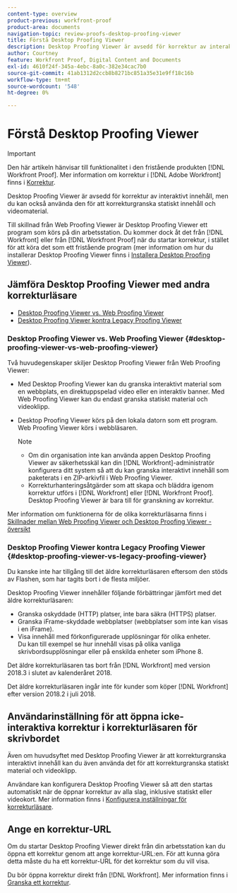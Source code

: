 ```yaml
---
content-type: overview
product-previous: workfront-proof
product-area: documents
navigation-topic: review-proofs-desktop-proofing-viewer
title: Förstå Desktop Proofing Viewer
description: Desktop Proofing Viewer är avsedd för korrektur av interaktivt innehåll, men du kan också använda den för att korrekturgranska statiskt innehåll och videomaterial.
author: Courtney
feature: Workfront Proof, Digital Content and Documents
exl-id: 4610f24f-345a-4ebc-8a0c-382e34cac7b0
source-git-commit: 41ab1312d2ccb8b8271bc851a35e31e9ff18c16b
workflow-type: tm+mt
source-wordcount: '548'
ht-degree: 0%

---
```


# Förstå Desktop Proofing Viewer

>[!IMPORTANT]
>
>Den här artikeln hänvisar till funktionalitet i den fristående produkten [!DNL Workfront Proof]. Mer information om korrektur i [!DNL Adobe Workfront] finns i [Korrektur](../../../review-and-approve-work/proofing/proofing.md).

Desktop Proofing Viewer är avsedd för korrektur av interaktivt innehåll, men du kan också använda den för att korrekturgranska statiskt innehåll och videomaterial.

Till skillnad från Web Proofing Viewer är Desktop Proofing Viewer ett program som körs på din arbetsstation. Du kommer dock åt det från [!DNL Workfront] eller från [!DNL Workfront Proof] när du startar korrektur, i stället för att köra det som ett fristående program (mer information om hur du installerar Desktop Proofing Viewer finns i [Installera Desktop Proofing Viewer](../../../review-and-approve-work/proofing/use-the-desktop-proofing-viewer/installing-desktop-proofing-viewer.md)).

## Jämföra Desktop Proofing Viewer med andra korrekturläsare

* [Desktop Proofing Viewer vs. Web Proofing Viewer](#desktop-proofing-viewer-vs-web-proofing-viewer)
* [Desktop Proofing Viewer kontra Legacy Proofing Viewer](#desktop-proofing-viewer-vs-legacy-proofing-viewer)

### Desktop Proofing Viewer vs. Web Proofing Viewer {#desktop-proofing-viewer-vs-web-proofing-viewer}

Två huvudegenskaper skiljer Desktop Proofing Viewer från Web Proofing Viewer:

* Med Desktop Proofing Viewer kan du granska interaktivt material som en webbplats, en direktuppspelad video eller en interaktiv banner. Med Web Proofing Viewer kan du endast granska statiskt material och videoklipp.
* Desktop Proofing Viewer körs på den lokala datorn som ett program. Web Proofing Viewer körs i webbläsaren.

  >[!NOTE]
  >
  >   * Om din organisation inte kan använda appen Desktop Proofing Viewer av säkerhetsskäl kan din [!DNL Workfront]-administratör konfigurera ditt system så att du kan granska interaktivt innehåll som paketerats i en ZIP-arkivfil i Web Proofing Viewer.
  >   * Korrekturhanteringsåtgärder som att skapa och bläddra igenom korrektur utförs i [!DNL Workfront] eller [!DNL Workfront Proof]. Desktop Proofing Viewer är bara till för granskning av korrektur.


Mer information om funktionerna för de olika korrekturläsarna finns i [Skillnader mellan Web Proofing Viewer och Desktop Proofing Viewer - översikt](../../../review-and-approve-work/proofing/proofing-overview/understand-differences-between-web-viewer.md)

### Desktop Proofing Viewer kontra Legacy Proofing Viewer {#desktop-proofing-viewer-vs-legacy-proofing-viewer}

Du kanske inte har tillgång till det äldre korrekturläsaren eftersom den stöds av Flashen, som har tagits bort i de flesta miljöer.

Desktop Proofing Viewer innehåller följande förbättringar jämfört med det äldre korrekturläsaren:

* Granska oskyddade (HTTP) platser, inte bara säkra (HTTPS) platser.
* Granska iFrame-skyddade webbplatser (webbplatser som inte kan visas i en iFrame).
* Visa innehåll med förkonfigurerade upplösningar för olika enheter.\
   Du kan till exempel se hur innehåll visas på olika vanliga skrivbordsupplösningar eller på enskilda enheter som iPhone 8.

Det äldre korrekturläsaren tas bort från [!DNL Workfront] med version 2018.3 i slutet av kalenderåret 2018.

Det äldre korrekturläsaren ingår inte för kunder som köper [!DNL Workfront] efter version 2018.2 i juli 2018.

## Användarinställning för att öppna icke-interaktiva korrektur i korrekturläsaren för skrivbordet

Även om huvudsyftet med Desktop Proofing Viewer är att korrekturgranska interaktivt innehåll kan du även använda det för att korrekturgranska statiskt material och videoklipp.

Användare kan konfigurera Desktop Proofing Viewer så att den startas automatiskt när de öppnar korrektur av alla slag, inklusive statiskt eller videokort. Mer information finns i [Konfigurera inställningar för korrekturläsare](../../../review-and-approve-work/proofing/reviewing-proofs-within-workfront/configure-proofing-viewer-settings.md).

## Ange en korrektur-URL

Om du startar Desktop Proofing Viewer direkt från din arbetsstation kan du öppna ett korrektur genom att ange korrektur-URL:en. För att kunna göra detta måste du ha ett korrektur-URL för det korrektur som du vill visa.

Du bör öppna korrektur direkt från [!DNL Workfront]. Mer information finns i [Granska ett korrektur](../../../review-and-approve-work/proofing/reviewing-proofs-within-workfront/review-a-proof/review-a-proof.md).
